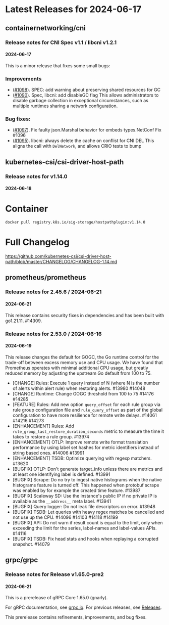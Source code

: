 # Latest Releases for 2024-06-17  
## containernetworking/cni  
### Release notes for CNI Spec v1.1 / libcni v1.2.1  
#### 2024-06-17  
This is a minor release that fixes some small bugs:

### Improvements
- ([#1098](https://github.com/containernetworking/cni/pull/1098)). SPEC: add warning about preserving shared resources for GC
- ([#1090](https://github.com/containernetworking/cni/pull/1090)). Spec, libcni: add disableGC flag   This allows administrators to disable garbage collection in exceptional circumstances, such as multiple runtimes sharing a network configuration.

### Bug fixes:
- ([#1097](https://github.com/containernetworking/cni/pull/1097)). Fix faulty json.Marshal behavior for embeds types.NetConf   Fix #1096
- ([#1095](https://github.com/containernetworking/cni/pull/1095)). libcni: always delete the cache on conflist for CNI DEL   This aligns the call with `DelNetwork`, and allows CRIO tests to bump


  
## kubernetes-csi/csi-driver-host-path  
### Release notes for v1.14.0  
#### 2024-06-18  
# Container
`docker pull registry.k8s.io/sig-storage/hostpathplugin:v1.14.0`

# Full Changelog
https://github.com/kubernetes-csi/csi-driver-host-path/blob/master/CHANGELOG/CHANGELOG-1.14.md  
## prometheus/prometheus  
### Release notes for 2.45.6 / 2024-06-21  
#### 2024-06-21  
This release contains security fixes in dependencies and has been built with go1.21.11. #14309.
  
### Release notes for 2.53.0 / 2024-06-16  
#### 2024-06-19  
This release changes the default for GOGC, the Go runtime control for the trade-off between excess memory use and CPU usage. We have found that Prometheus operates with minimal additional CPU usage, but greatly reduced memory by adjusting the upstream Go default from 100 to 75.

* [CHANGE] Rules: Execute 1 query instead of N (where N is the number of alerts within alert rule) when restoring alerts. #13980 #14048
* [CHANGE] Runtime: Change GOGC threshold from 100 to 75 #14176 #14285
* [FEATURE] Rules: Add new option `query_offset` for each rule group via rule group configuration file and `rule_query_offset` as part of the global configuration to have more resilience for remote write delays. #14061 #14216 #14273
* [ENHANCEMENT] Rules: Add `rule_group_last_restore_duration_seconds` metric to measure the time it takes to restore a rule group. #13974
* [ENHANCEMENT] OTLP: Improve remote write format translation performance by using label set hashes for metric identifiers instead of string based ones. #14006 #13991
* [ENHANCEMENT] TSDB: Optimize querying with regexp matchers. #13620
* [BUGFIX] OTLP: Don't generate target_info unless there are metrics and at least one identifying label is defined. #13991
* [BUGFIX] Scrape: Do no try to ingest native histograms when the native histograms feature is turned off. This happened when protobuf scrape was enabled by for example the created time feature. #13987
* [BUGFIX] Scaleway SD: Use the instance's public IP if no private IP is available as the `__address__` meta label. #13941
* [BUGFIX] Query logger: Do not leak file descriptors on error. #13948
* [BUGFIX] TSDB: Let queries with heavy regex matches be cancelled and not use up the CPU. #14096 #14103 #14118 #14199
* [BUGFIX] API: Do not warn if result count is equal to the limit, only when exceeding the limit for the series, label-names and label-values APIs. #14116
* [BUGFIX] TSDB: Fix head stats and hooks when replaying a corrupted snapshot. #14079
  
## grpc/grpc  
### Release notes for Release v1.65.0-pre2  
#### 2024-06-21  
This is a prerelease of gRPC Core 1.65.0 (gnarly).

For gRPC documentation, see [grpc.io](https://grpc.io/). For previous releases, see [Releases](https://github.com/grpc/grpc/releases).

This prerelease contains refinements, improvements, and bug fixes.
  
